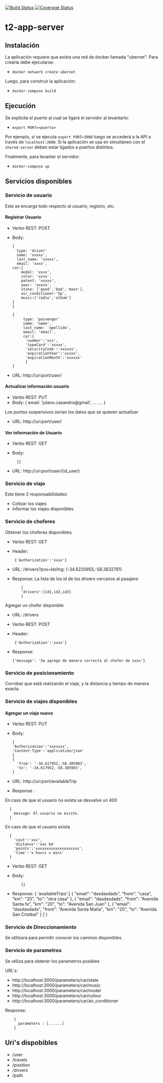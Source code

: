 [![Build Status](https://travis-ci.org/agufiuba/t2-app-server.svg?branch=master)](https://travis-ci.org/agufiuba/t2-app-server)
[![Coverage Status](https://coveralls.io/repos/github/agufiuba/t2-app-server/badge.svg?branch=master)](https://coveralls.io/github/agufiuba/t2-app-server?branch=master)

# t2-app-server

## Instalación

La aplicación requiere que exista una red de docker llamada "ubernet". Para crearla debe ejecutarse:

-   `docker network create ubernet`

Luego, para construir la aplicación:

-   `docker-compose build`

## Ejecución

Se explicita el puerto al cual se ligará el servidor al levantarlo:

-   `export PORT=<puerto>`

Por ejemplo, si se ejecuta `export PORT=3000` luego se accederá a la API a través de `localhost:3000`. Si la aplicación se usa en simultáneo con el `shared-server` deben estar ligados a puertos distintos.

Finalmente, para levantar el servidor:

-   `docker-compose up`

## Servicios disponibles

### Servicio de usuario

Este se encarga todo respecto al usuario, registro, etc.

#### Registrar Usuario

+ Verbo REST: POST

+ Body:

      {
        type: 'driver'
        name: 'xxxxx',
        last_name: 'xxxxx',
        email: 'xxxx',
      car:{
          model: 'xxxx',
          color: 'xxxx',
          patent: 'xxxxx',
          year: 'xxxxx',
          state: ['good','bad','maso'],
          air_conditioner:'hp',
          music:['radio','album']
      }
      }

      {
           type: 'passenger'
           name: 'name',
           last_name: 'apellido',
           email: 'email',
           car:{
            'number':'xxx',
            'typeCard':'xxxxx',
            'securityCode':'xxxxxx',
            'expirationYear':'xxxxx',
            'expirationMonth':'xxxxxx'
            }
      }


+ URL: http://uri:port/user/

#### Actualizar información usuario

+ Verbo REST: PUT
+ Body:
              {
                email: 'julano.casandro@gmail',
                ...
                ....
              }

Los puntos suspensivos serian los datos que se quieren actualizar

+ URL: http://uri:port/user/

#### Ver información de Usuario

+ Verbo REST: GET
+ Body:

        {}

+ URL: http://uri:port/user/{id_user}



### Servicio de viaje

Este tiene 2 responsabilidades:

+ Cotizar los viajes
+ Informar los viajes disponibles


### Servicio de choferes

Obtener los choferes disponibles.

+ Verbo REST: GET
+ Header: 
       
       {'Authorization':'xxxx'}

+ URL: /drivers?pos=lat/lng: (-34.6220855,-58.3832781)
+ Response: La lista de los id de los drivers cercanos al pasajero
          
          {
          'drivers':[id1,id2,id3]
          }
          
 

Agregar un chofer disponible

+ URL: /drivers
+ Verbo REST: POST
+ Header: 
       
       {'Authorization':'xxxx'}
       
 + Response:
       
       {'message': 'Se agrego de manera correcta al chofer de xxxx'}

### Servicio de posicionamiento


Corrobar que está realizando el viaje, y la distancia y tiempo de manera exacta.

### Servicio de viajes disponibles

#### Agregar un viaje nuevo

+ Verbo REST: PUT
+ Body:
      
      {
      'Authorization':'xxxxxxx',
      'Content-Type':'application/json'
      }
      {
        'from': '-34.617952,-58.385983',
        'to': '-34.617952,-58.385983',
      }


+ URL: http://uri:port/availableTrip

+ Response :

En caso de que el usuario no exista se devuelve un 400

      {
        message: El usuario no existe.
      }

En caso de que el usuario exista

      {
        'cost':'xxx',
        'distance':'xxx km'
        'points':'xxxxxxxxxxxxxxxxxxxx',
        'time':'x hours x mins'
      }



+ Verbo REST: GET
+ Body:

          {}

+ Response:
          {
            'availableTrips':[
            {
              "email": "dasdasdads",
              "from": "casa",
              "km": "20",
              "to": "otra casa"
            },
            {
              "email": "dasdasdads",
              "from": "Avenida Santa fe",
              "km": "20",
              "to": "Avenida San Juan"
            },
            {
              "email": "dasdasdads",
              "from": "Avenida Santa Matia",
              "km": "20",
              "to": "Avenida San Cristbal"
            }
            ]
          }
### Servicio de Direccionamiento

Se utilizara para permitir conocer los caminos disponibles.



### Servicio de parametros

Se utiliza para obtener los parametros posibles

URL's:
  +  http://localhost:3000/parameters/car/state
  +  http://localhost:3000/parameters/car/music
  +  http://localhost:3000/parameters/car/model
  +  http://localhost:3000/parameters/car/colour
  + http://localhost:3000/parameters/car/air_conditioner


Response:

        {
          parameters : [......]
        }

## Uri's dispobibles


+ /user
+ /travels
+ /position
+ /drivers
+ /path
